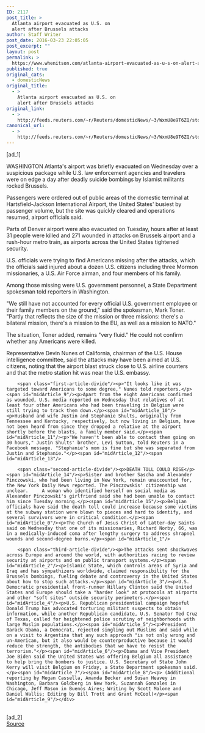 ```yaml
---
ID: 2117
post_title: >
  Atlanta airport evacuated as U.S. on
  alert after Brussels attacks
author: Staff Writer
post_date: 2016-03-23 22:05:05
post_excerpt: ""
layout: post
permalink: >
  https://www.whenitson.com/atlanta-airport-evacuated-as-u-s-on-alert-after-brussels-attacks/
published: true
original_cats:
  - domesticNews
original_title:
  - >
    Atlanta airport evacuated as U.S. on
    alert after Brussels attacks
original_link:
  - >
    http://feeds.reuters.com/~r/Reuters/domesticNews/~3/WxmU8e9T6ZQ/story01.htm
canonical_url:
  - >
    http://feeds.reuters.com/~r/Reuters/domesticNews/~3/WxmU8e9T6ZQ/story01.htm
---
```

 [ad_1]
<br><div id="articleText">
<span id="midArticle_start"/>

<span id="midArticle_0"/><span class="focusParagraph" readability="4"><p><span class="articleLocation">WASHINGTON</span> Atlanta's airport was briefly evacuated on Wednesday over a suspicious package while U.S. law enforcement agencies and travelers were on edge a day after deadly suicide bombings by Islamist militants rocked Brussels.</p></span><span id="midArticle_1"/><p>Passengers were ordered out of public areas of the domestic terminal at Hartsfield-Jackson International Airport, the United States' busiest by passenger volume, but the site was quickly cleared and operations resumed, airport officials said.</p><span id="midArticle_2"/><p>Parts of Denver airport were also evacuated on Tuesday, hours after at least 31 people were killed and 271 wounded in attacks on Brussels airport and a rush-hour metro train, as airports across the United States tightened security.</p><span id="midArticle_3"/><p>U.S. officials were trying to find Americans missing after the attacks, which the officials said injured about a dozen U.S. citizens including three Mormon missionaries, a U.S. Air Force airman, and four members of his family.</p><span id="midArticle_4"/><p>Among those missing were U.S. government personnel, a State Department spokesman told reporters in Washington.</p><span id="midArticle_5"/><p>"We still have not accounted for every official U.S. government employee or their family members on the ground," said the spokesman, Mark Toner. "Partly that reflects the size of the mission or three missions: there's a bilateral mission, there's a mission to the EU, as well as a mission to NATO."</p><span id="midArticle_6"/><p>The situation, Toner added, remains "very fluid." He could not confirm whether any Americans were killed.</p><span id="midArticle_7"/><p>Representative Devin Nunes of California, chairman of the U.S. House intelligence committee, said the attacks may have been aimed at U.S. citizens, noting that the airport blast struck close to U.S. airline counters and that the metro station hit was near the U.S. embassy.</p><span id="midArticle_8"/>
        
        <span class="first-article-divide"/><p>"It looks like it was targeted toward Americans to some degree," Nunes told reporters.</p><span id="midArticle_9"/><p>Apart from the eight Americans confirmed as wounded, U.S. media reported on Wednesday that relatives of at least four other Americans who had been traveling in Belgium were still trying to track them down.</p><span id="midArticle_10"/><p>Husband and wife Justin and Stephanie Shults, originally from Tennessee and Kentucky, respectively, but now living in Belgium, have not been heard from since they dropped a relative at the airport shortly before the blasts, a family member said.</p><span id="midArticle_11"/><p>"We haven't been able to contact them going on 30 hours," Justin Shults' brother, Levi Sutton, told Reuters in a Facebook message. "Stephanie's mom is fine but she was separated from Justin and Stephanie."</p><span id="midArticle_12"/><span id="midArticle_13"/>
        
        <span class="second-article-divide"/><p>DEATH TOLL COULD RISE</p><span id="midArticle_14"/><p>Sister and brother Sascha and Alexander Pinczowski, who had been living in New York, remain unaccounted for, the New York Daily News reported. The Pinczowskis' citizenship was unclear.     A woman who identified herself on social media as Alexander Pinczowski's girlfriend said she had been unable to contact him since Tuesday morning.</p><span id="midArticle_15"/><p>Belgian officials have said the death toll could increase because some victims at the subway station were blown to pieces and hard to identify, and several survivors were in critical condition.</p><span id="midArticle_0"/><p>The Church of Jesus Christ of Latter-day Saints said on Wednesday that one of its missionaries, Richard Norby, 66, was in a medically-induced coma after lengthy surgery to address shrapnel wounds and second-degree burns.</p><span id="midArticle_1"/>
        
        <span class="third-article-divide"/><p>The attacks sent shockwaves across Europe and around the world, with authorities racing to review security at airports and on public transport systems.</p><span id="midArticle_2"/><p>Islamic State, which controls areas of Syria and Iraq and has sympathizers worldwide, claimed responsibility for the Brussels bombings, fueling debate and controversy in the United States about how to stop such attacks.</p><span id="midArticle_3"/><p>U.S. Democratic presidential front-runner Hillary Clinton said the United States and Europe should take a "harder look" at protocols at airports and other "soft sites" outside security perimeters.</p><span id="midArticle_4"/><p>U.S. Republican presidential campaign hopeful Donald Trump has advocated torturing militant suspects to obtain information, while another Republican candidate, U.S. Senator Ted Cruz of Texas, called for heightened police scrutiny of neighborhoods with large Muslim populations.</p><span id="midArticle_5"/><p>President Barack Obama, a Democrat, rejected singling out Muslims and said while on a visit to Argentina that any such approach "is not only wrong and un-American, but it also would be counterproductive because it would reduce the strength, the antibodies that we have to resist the terrorism."</p><span id="midArticle_6"/><p>Obama and Vice President Joe Biden said the United States was offering Belgium all assistance to help bring the bombers to justice. U.S. Secretary of State John Kerry will visit Belgium on Friday, a State Department spokesman said.</p><span id="midArticle_7"/><span id="midArticle_8"/><p> (Additional reporting by Megan Cassella, Amanda Becker and Susan Heavey in Washington, Barbara Goldberg in New York, Suzannah Gonzales in Chicago, Jeff Mason in Buenos Aires; Writing by Scott Malone and Daniel Wallis; Editing by Bill Trott and Grant McCool)</p><span id="midArticle_9"/></div>
<br>[ad_2]
<br><a href="http://feeds.reuters.com/~r/Reuters/domesticNews/~3/WxmU8e9T6ZQ/story01.htm">Source </a>